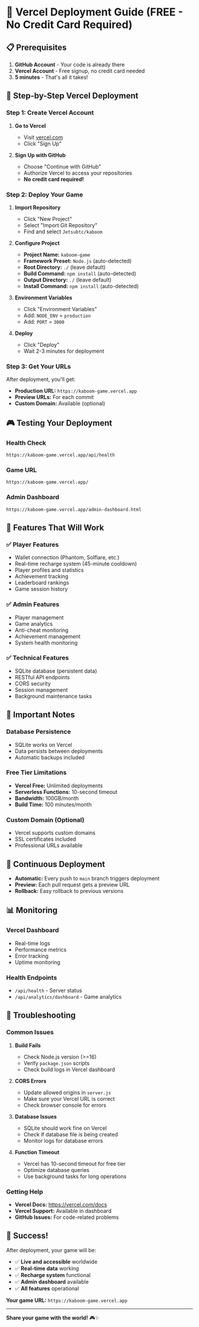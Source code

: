 # 🚀 Vercel Deployment Guide (FREE - No Credit Card Required)

## 📋 Prerequisites

1. **GitHub Account** - Your code is already there
2. **Vercel Account** - Free signup, no credit card needed
3. **5 minutes** - That's all it takes!

## 🎯 Step-by-Step Vercel Deployment

### Step 1: Create Vercel Account

1. **Go to Vercel**
   - Visit [vercel.com](https://vercel.com)
   - Click "Sign Up"

2. **Sign Up with GitHub**
   - Choose "Continue with GitHub"
   - Authorize Vercel to access your repositories
   - **No credit card required!**

### Step 2: Deploy Your Game

1. **Import Repository**
   - Click "New Project"
   - Select "Import Git Repository"
   - Find and select `Jetsubtc/kaboom`

2. **Configure Project**
   - **Project Name:** `kaboom-game`
   - **Framework Preset:** `Node.js` (auto-detected)
   - **Root Directory:** `./` (leave default)
   - **Build Command:** `npm install` (auto-detected)
   - **Output Directory:** `./` (leave default)
   - **Install Command:** `npm install` (auto-detected)

3. **Environment Variables**
   - Click "Environment Variables"
   - Add: `NODE_ENV` = `production`
   - Add: `PORT` = `3000`

4. **Deploy**
   - Click "Deploy"
   - Wait 2-3 minutes for deployment

### Step 3: Get Your URLs

After deployment, you'll get:
- **Production URL:** `https://kaboom-game.vercel.app`
- **Preview URLs:** For each commit
- **Custom Domain:** Available (optional)

## 🎮 Testing Your Deployment

### Health Check
```
https://kaboom-game.vercel.app/api/health
```

### Game URL
```
https://kaboom-game.vercel.app/
```

### Admin Dashboard
```
https://kaboom-game.vercel.app/admin-dashboard.html
```

## 🔧 Features That Will Work

### ✅ Player Features
- Wallet connection (Phantom, Solflare, etc.)
- Real-time recharge system (45-minute cooldown)
- Player profiles and statistics
- Achievement tracking
- Leaderboard rankings
- Game session history

### ✅ Admin Features
- Player management
- Game analytics
- Anti-cheat monitoring
- Achievement management
- System health monitoring

### ✅ Technical Features
- SQLite database (persistent data)
- RESTful API endpoints
- CORS security
- Session management
- Background maintenance tasks

## 🚨 Important Notes

### Database Persistence
- SQLite works on Vercel
- Data persists between deployments
- Automatic backups included

### Free Tier Limitations
- **Vercel Free:** Unlimited deployments
- **Serverless Functions:** 10-second timeout
- **Bandwidth:** 100GB/month
- **Build Time:** 100 minutes/month

### Custom Domain (Optional)
- Vercel supports custom domains
- SSL certificates included
- Professional URLs available

## 🔄 Continuous Deployment

- **Automatic:** Every push to `main` branch triggers deployment
- **Preview:** Each pull request gets a preview URL
- **Rollback:** Easy rollback to previous versions

## 📊 Monitoring

### Vercel Dashboard
- Real-time logs
- Performance metrics
- Error tracking
- Uptime monitoring

### Health Endpoints
- `/api/health` - Server status
- `/api/analytics/dashboard` - Game analytics

## 🚨 Troubleshooting

### Common Issues

1. **Build Fails**
   - Check Node.js version (>=16)
   - Verify `package.json` scripts
   - Check build logs in Vercel dashboard

2. **CORS Errors**
   - Update allowed origins in `server.js`
   - Make sure your Vercel URL is correct
   - Check browser console for errors

3. **Database Issues**
   - SQLite should work fine on Vercel
   - Check if database file is being created
   - Monitor logs for database errors

4. **Function Timeout**
   - Vercel has 10-second timeout for free tier
   - Optimize database queries
   - Use background tasks for long operations

### Getting Help

- **Vercel Docs:** https://vercel.com/docs
- **Vercel Support:** Available in dashboard
- **GitHub Issues:** For code-related problems

## 🎉 Success!

After deployment, your game will be:
- ✅ **Live and accessible** worldwide
- ✅ **Real-time data** working
- ✅ **Recharge system** functional
- ✅ **Admin dashboard** available
- ✅ **All features** operational

**Your game URL:** `https://kaboom-game.vercel.app`

---

**Share your game with the world!** 🎮✨
